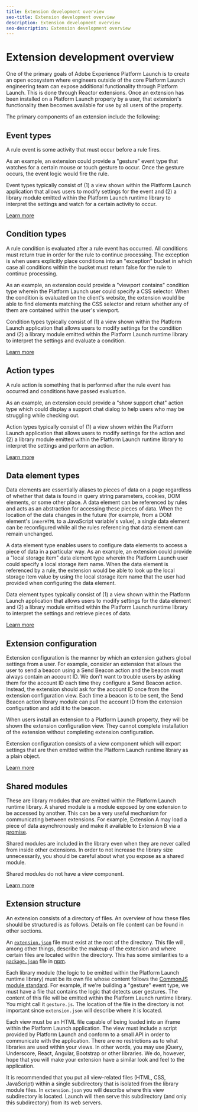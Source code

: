 ```yaml
---
title: Extension development overview
seo-title: Extension development overview
description: Extension development overview
seo-description: Extension development overview
---
```


# Extension development overview

One of the primary goals of Adobe Experience Platform Launch is to create an open ecosystem where engineers outside of the core Platform Launch engineering team can expose additional functionality through Platform Launch. This is done through Reactor extensions. Once an extension has been installed on a Platform Launch property by a user, that extension's functionality then becomes available for use by all users of the property.

The primary components of an extension include the following:

## Event types

A rule event is some activity that must occur before a rule fires.

As an example, an extension could provide a "gesture" event type that watches for a certain mouse or touch gesture to occur. Once the gesture occurs, the event logic would fire the rule.

Event types typically consist of (1) a view shown within the Platform Launch application that allows users to modify settings for the event and (2) a library module emitted within the Platform Launch runtime library to interpret the settings and watch for a certain activity to occur.

[Learn more](./modules/event-types.md)

## Condition types

A rule condition is evaluated after a rule event has occurred. All conditions must return true in order for the rule to continue processing. The exception is when users explicitly place conditions into an "exception" bucket in which case all conditions within the bucket must return false for the rule to continue processing.

As an example, an extension could provide a "viewport contains" condition type wherein the Platform Launch user could specify a CSS selector. When the condition is evaluated on the client's website, the extension would be able to find elements matching the CSS selector and return whether any of them are contained within the user's viewport.

Condition types typically consist of (1) a view shown within the Platform Launch application that allows users to modify settings for the condition and (2) a library module emitted within the Platform Launch runtime library to interpret the settings and evaluate a condition.

[Learn more](./modules/condition-types.md)

## Action types

A rule action is something that is performed after the rule event has occurred and conditions have passed evaluation.

As an example, an extension could provide a "show support chat" action type which could display a support chat dialog to help users who may be struggling while checking out.

Action types typically consist of (1) a view shown within the Platform Launch application that allows users to modify settings for the action and (2) a library module emitted within the Platform Launch runtime library to interpret the settings and perform an action.

[Learn more](./modules/action-types.md)

## Data element types

Data elements are essentially aliases to pieces of data on a page regardless of whether that data is found in query string parameters, cookies, DOM elements, or some other place. A data element can be referenced by rules and acts as an abstraction for accessing these pieces of data. When the location of the data changes in the future (for example, from a DOM element's `innerHTML` to a JavaScript variable's value), a single data element can be reconfigured while all the rules referencing that data element can remain unchanged.

A data element type enables users to configure data elements to access a piece of data in a particular way. As an example, an extension could provide a "local storage item" data element type wherein the Platform Launch user could specify a local storage item name. When the data element is referenced by a rule, the extension would be able to look up the local storage item value by using the local storage item name that the user had provided when configuring the data element.

Data element types typically consist of (1) a view shown within the Platform Launch application that allows users to modify settings for the data element and (2) a library module emitted within the Platform Launch runtime library to interpret the settings and retrieve pieces of data.

[Learn more](./modules/data-element-types.md)

## Extension configuration

Extension configuration is the manner by which an extension gathers global settings from a user. For example, consider an extension that allows the user to send a beacon using a Send Beacon action and the beacon must always contain an account ID. We don't want to trouble users by asking them for the account ID each time they configure a Send Beacon action. Instead, the extension should ask for the account ID once from the extension configuration view. Each time a beacon is to be sent, the Send Beacon action library module can pull the account ID from the extension configuration and add it to the beacon.

When users install an extension to a Platform Launch property, they will be shown the extension configuration view. They cannot complete installation of the extension without completing extension configuration.

Extension configuration consists of a view component which will export settings that are then emitted within the Platform Launch runtime library as a plain object.

[Learn more](./configuration.md)

## Shared modules

These are library modules that are emitted within the Platform Launch runtime library. A shared module is a module exposed by one extension to be accessed by another. This can be a very useful mechanism for communicating between extensions. For example, Extension A may load a piece of data asynchronously and make it available to Extension B via a [promise](https://developer.mozilla.org/en-US/docs/Web/JavaScript/Reference/Global_Objects/Promise).

Shared modules are included in the library even when they are never called from inside other extensions. In order to not increase the library size unnecessarily, you should be careful about what you expose as a shared module.

Shared modules do not have a view component.

[Learn more](./modules/shared.md)

## Extension structure

An extension consists of a directory of files. An overview of how these files should be structured is as follows. Details on file content can be found in other sections.

An [`extension.json`](./manifest.md) file must exist at the root of the directory. This file will, among other things, describe the makeup of the extension and where certain files are located within the directory. This has some similarities to a [`package.json`](https://docs.npmjs.com/files/package.json) file in [npm](https://www.npmjs.com/).

Each library module (the logic to be emitted within the Platform Launch runtime library) must be its own file whose content follows the [CommonJS module standard](http://wiki.commonjs.org/wiki/Modules/1.1.1). For example, if we're building a "gesture" event type, we must have a file that contains the logic that detects user gestures. The content of this file will be emitted within the Platform Launch runtime library. You might call it `gesture.js`. The location of the file in the directory is not important since `extension.json` will describe where it is located.

Each view must be an HTML file capable of being loaded into an iframe within the Platform Launch application. The view must include a script provided by Platform Launch and conform to a small API in order to communicate with the application. There are no restrictions as to what libraries are used within your views. In other words, you may use jQuery, Underscore, React, Angular, Bootstrap or other libraries. We do, however, hope that you will make your extension have a similar look and feel to the application.

It is recommended that you put all view-related files (HTML, CSS, JavaScript) within a single subdirectory that is isolated from the library module files. In `extension.json` you will describe where this view subdirectory is located. Launch will then serve this subdirectory (and only this subdirectory) from its web servers.
